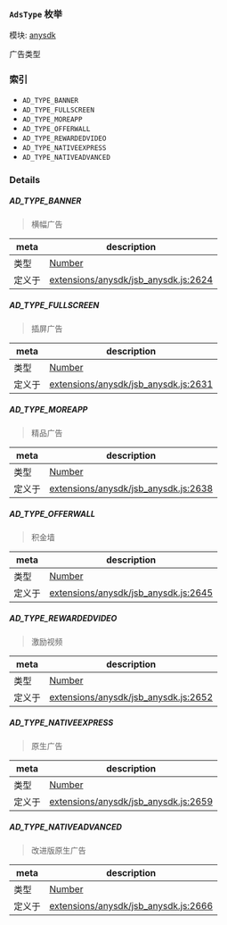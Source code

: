 ### `AdsType` 枚举



模块: [anysdk](../modules/anysdk.md)


广告类型


### 索引
  - `AD_TYPE_BANNER`
  - `AD_TYPE_FULLSCREEN`
  - `AD_TYPE_MOREAPP`
  - `AD_TYPE_OFFERWALL`
  - `AD_TYPE_REWARDEDVIDEO`
  - `AD_TYPE_NATIVEEXPRESS`
  - `AD_TYPE_NATIVEADVANCED`

### Details


##### AD_TYPE_BANNER

> 横幅广告

| meta | description |
|------|-------------|
| 类型 | <a href="https://developer.mozilla.org/en/JavaScript/Reference/Global_Objects/Number" class="crosslink external" target="_blank">Number</a> |
| 定义于 | [extensions/anysdk/jsb_anysdk.js:2624](https://github.com/cocos-creator/engine/blob/44d068bea8120146521ec334827cb5b67a7d9b8f/extensions/anysdk/jsb_anysdk.js#L2624) |



##### AD_TYPE_FULLSCREEN

> 插屏广告

| meta | description |
|------|-------------|
| 类型 | <a href="https://developer.mozilla.org/en/JavaScript/Reference/Global_Objects/Number" class="crosslink external" target="_blank">Number</a> |
| 定义于 | [extensions/anysdk/jsb_anysdk.js:2631](https://github.com/cocos-creator/engine/blob/44d068bea8120146521ec334827cb5b67a7d9b8f/extensions/anysdk/jsb_anysdk.js#L2631) |



##### AD_TYPE_MOREAPP

> 精品广告

| meta | description |
|------|-------------|
| 类型 | <a href="https://developer.mozilla.org/en/JavaScript/Reference/Global_Objects/Number" class="crosslink external" target="_blank">Number</a> |
| 定义于 | [extensions/anysdk/jsb_anysdk.js:2638](https://github.com/cocos-creator/engine/blob/44d068bea8120146521ec334827cb5b67a7d9b8f/extensions/anysdk/jsb_anysdk.js#L2638) |



##### AD_TYPE_OFFERWALL

> 积金墙

| meta | description |
|------|-------------|
| 类型 | <a href="https://developer.mozilla.org/en/JavaScript/Reference/Global_Objects/Number" class="crosslink external" target="_blank">Number</a> |
| 定义于 | [extensions/anysdk/jsb_anysdk.js:2645](https://github.com/cocos-creator/engine/blob/44d068bea8120146521ec334827cb5b67a7d9b8f/extensions/anysdk/jsb_anysdk.js#L2645) |



##### AD_TYPE_REWARDEDVIDEO

> 激励视频

| meta | description |
|------|-------------|
| 类型 | <a href="https://developer.mozilla.org/en/JavaScript/Reference/Global_Objects/Number" class="crosslink external" target="_blank">Number</a> |
| 定义于 | [extensions/anysdk/jsb_anysdk.js:2652](https://github.com/cocos-creator/engine/blob/44d068bea8120146521ec334827cb5b67a7d9b8f/extensions/anysdk/jsb_anysdk.js#L2652) |



##### AD_TYPE_NATIVEEXPRESS

> 原生广告

| meta | description |
|------|-------------|
| 类型 | <a href="https://developer.mozilla.org/en/JavaScript/Reference/Global_Objects/Number" class="crosslink external" target="_blank">Number</a> |
| 定义于 | [extensions/anysdk/jsb_anysdk.js:2659](https://github.com/cocos-creator/engine/blob/44d068bea8120146521ec334827cb5b67a7d9b8f/extensions/anysdk/jsb_anysdk.js#L2659) |



##### AD_TYPE_NATIVEADVANCED

> 改进版原生广告

| meta | description |
|------|-------------|
| 类型 | <a href="https://developer.mozilla.org/en/JavaScript/Reference/Global_Objects/Number" class="crosslink external" target="_blank">Number</a> |
| 定义于 | [extensions/anysdk/jsb_anysdk.js:2666](https://github.com/cocos-creator/engine/blob/44d068bea8120146521ec334827cb5b67a7d9b8f/extensions/anysdk/jsb_anysdk.js#L2666) |



